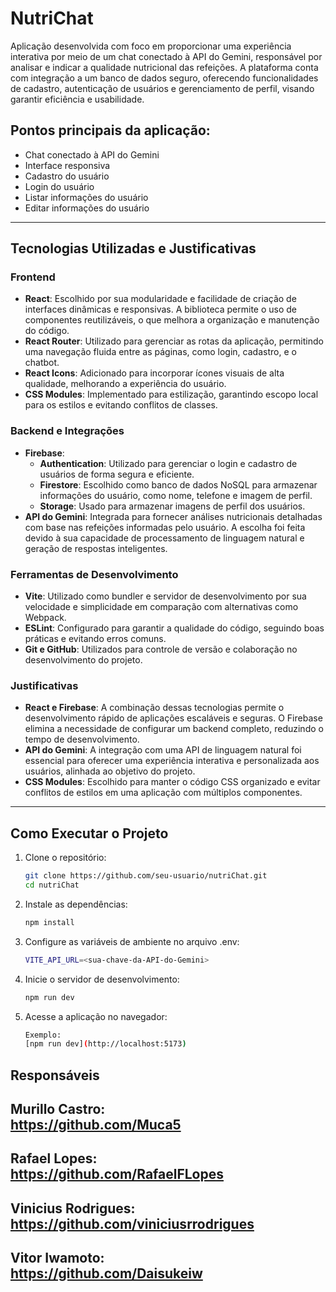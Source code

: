 # NutriChat

Aplicação desenvolvida com foco em proporcionar uma experiência interativa por meio de um chat conectado à API do Gemini, responsável por analisar e indicar a qualidade nutricional das refeições. A plataforma conta com integração a um banco de dados seguro, oferecendo funcionalidades de cadastro, autenticação de usuários e gerenciamento de perfil, visando garantir eficiência e usabilidade.

## Pontos principais da aplicação:

- Chat conectado à API do Gemini
- Interface responsiva
- Cadastro do usuário
- Login do usuário
- Listar informações do usuário
- Editar informações do usuário

---

## Tecnologias Utilizadas e Justificativas

### **Frontend**
- **React**: Escolhido por sua modularidade e facilidade de criação de interfaces dinâmicas e responsivas. A biblioteca permite o uso de componentes reutilizáveis, o que melhora a organização e manutenção do código.
- **React Router**: Utilizado para gerenciar as rotas da aplicação, permitindo uma navegação fluida entre as páginas, como login, cadastro, e o chatbot.
- **React Icons**: Adicionado para incorporar ícones visuais de alta qualidade, melhorando a experiência do usuário.
- **CSS Modules**: Implementado para estilização, garantindo escopo local para os estilos e evitando conflitos de classes.

### **Backend e Integrações**
- **Firebase**:
  - **Authentication**: Utilizado para gerenciar o login e cadastro de usuários de forma segura e eficiente.
  - **Firestore**: Escolhido como banco de dados NoSQL para armazenar informações do usuário, como nome, telefone e imagem de perfil.
  - **Storage**: Usado para armazenar imagens de perfil dos usuários.
- **API do Gemini**: Integrada para fornecer análises nutricionais detalhadas com base nas refeições informadas pelo usuário. A escolha foi feita devido à sua capacidade de processamento de linguagem natural e geração de respostas inteligentes.

### **Ferramentas de Desenvolvimento**
- **Vite**: Utilizado como bundler e servidor de desenvolvimento por sua velocidade e simplicidade em comparação com alternativas como Webpack.
- **ESLint**: Configurado para garantir a qualidade do código, seguindo boas práticas e evitando erros comuns.
- **Git e GitHub**: Utilizados para controle de versão e colaboração no desenvolvimento do projeto.

### **Justificativas**
- **React e Firebase**: A combinação dessas tecnologias permite o desenvolvimento rápido de aplicações escaláveis e seguras. O Firebase elimina a necessidade de configurar um backend completo, reduzindo o tempo de desenvolvimento.
- **API do Gemini**: A integração com uma API de linguagem natural foi essencial para oferecer uma experiência interativa e personalizada aos usuários, alinhada ao objetivo do projeto.
- **CSS Modules**: Escolhido para manter o código CSS organizado e evitar conflitos de estilos em uma aplicação com múltiplos componentes.

---

## Como Executar o Projeto

1. Clone o repositório:
   ```bash
   git clone https://github.com/seu-usuario/nutriChat.git
   cd nutriChat
    ```
   
2. Instale as dependências:
   ```bash
   npm install
    ```
   
3. Configure as variáveis de ambiente no arquivo .env:
    ```bash
    VITE_API_URL=<sua-chave-da-API-do-Gemini>
    ```

4. Inicie o servidor de desenvolvimento:
    ```bash
    npm run dev
    ```
5. Acesse a aplicação no navegador:
    ```bash
    Exemplo:
    [npm run dev](http://localhost:5173)
    ```

## Responsáveis
Murillo Castro:  
https://github.com/Muca5
---
Rafael Lopes:  
https://github.com/RafaelFLopes
---
Vinicius Rodrigues:  
https://github.com/viniciusrrodrigues
---
Vitor Iwamoto:  
https://github.com/Daisukeiw
---

